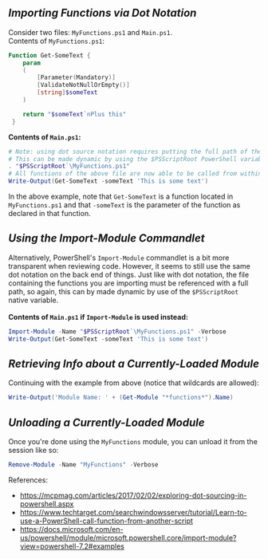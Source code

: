 ## _Importing Functions via Dot Notation_

Consider two files: `MyFunctions.ps1` and `Main.ps1`. <br>
Contents of `MyFunctions.ps1`:
```PowerShell
Function Get-SomeText {
    param
    (
        [Parameter(Mandatory)]
        [ValidateNotNullOrEmpty()]
        [string]$someText
    )

    return "$someText`nPlus this"
 }
```
**Contents of `Main.ps1`:**
```PowerShell
# Note: using dot source notation requires putting the full path of the script being referenced.
# This can be made dynamic by using the $PSScriptRoot PowerShell variable.
. "$PSScriptRoot`\MyFunctions.ps1"
# All functions of the above file are now able to be called from within this script
Write-Output(Get-SomeText -someText 'This is some text')
```
In the above example, note that `Get-SomeText` is a function located in `MyFunctions.ps1` and that `-someText` is 
the parameter of the function as declared in that function.

## _Using the Import-Module Commandlet_
Alternatively, PowerShell's `Import-Module` commandlet is a bit more transparent when reviewing code. However, it
seems to still use the same dot notation on the back end of things.
Just like with dot notation, the file containing the functions you are importing must be referenced with a full
path, so again, this can by made dynamic by use of the `$PSScriptRoot` native variable. <br><br>
**Contents of `Main.ps1` if `Import-Module` is used instead:**
```PowerShell
Import-Module -Name "$PSScriptRoot`\MyFunctions.ps1" -Verbose
Write-Output(Get-SomeText -someText 'This is some text')
```

## _Retrieving Info about a Currently-Loaded Module_
Continuing with the example from above (notice that wildcards are allowed):
```PowerShell
Write-Output('Module Name: ' + (Get-Module "*functions*").Name)
```

## _Unloading a Currently-Loaded Module_
Once you're done using the `MyFunctions` module, you can unload it from the session like so:
```PowerShell
Remove-Module -Name "MyFunctions" -Verbose
```

References:
- https://mcpmag.com/articles/2017/02/02/exploring-dot-sourcing-in-powershell.aspx
- https://www.techtarget.com/searchwindowsserver/tutorial/Learn-to-use-a-PowerShell-call-function-from-another-script
- https://docs.microsoft.com/en-us/powershell/module/microsoft.powershell.core/import-module?view=powershell-7.2#examples

